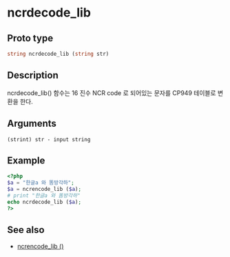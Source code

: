 # ncrdecode_lib

## Proto type

```php
string ncrdecode_lib (string str)
```

## Description

ncrdecode_lib() 함수는 16 진수 NCR code 로 되어있는 문자를 CP949 테이블로 변환을 한다.

## Arguments

```(strint) str - input string```

## Example

```php
<?php
$a = "한글a 와 똠방각하";
$a = ncrencode_lib ($a);
# print "한글a 와 똠방각하"
echo ncrdecode_lib ($a);
?>
```

## See also
* [ncrencode_lib ()](Charset/ncrencode_lib.md)


